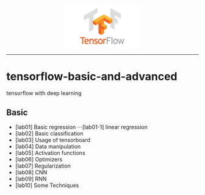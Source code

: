 <p align="center"><img width="40%" src="Basic/image/tensorflow_logo.jpeg" /></p>

--------------------------------------------------------------------------------

# tensorflow-basic-and-advanced
tensorflow with deep learning 

## Basic

* [lab01] Basic regression
⋅⋅⋅[lab01-1] linear regression 
* [lab02] Basic classification 
* [lab03] Usage of tensorboard
* [lab04] Data manipulation
* [lab05] Activation functions
* [lab06] Optimizers
* [lab07] Regularization
* [lab08] CNN
* [lab09] RNN
* [lab10] Some Techniques
